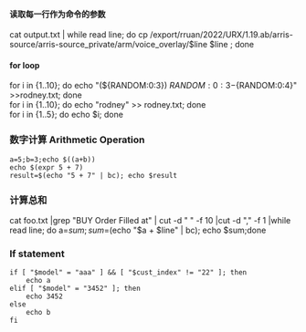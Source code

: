 
#### 读取每一行作为命令的参数
cat output.txt | while read line; do cp /export/rruan/2022/URX/1.19.ab/arris-source/arris-source_private/arm/voice_overlay/$line $line ; done   
#### for loop
for i in {1..10}; do echo "(${RANDOM:0:3}) ${RANDOM:0:3}-${RANDOM:0:4}" >>rodney.txt; done    
for i in {1..10}; do echo "rodney" >> rodney.txt; done    
for i in {1..5}; do echo $i; done    
### 数字计算 Arithmetic Operation
```
a=5;b=3;echo $((a+b))
echo $(expr 5 + 7)
result=$(echo "5 + 7" | bc); echo $result
```
### 计算总和
cat  foo.txt |grep "BUY Order Filled at" | cut -d " " -f 10 |cut -d "," -f 1 |while read line; do a=$sum; sum=$(echo "$a + $line" | bc); echo $sum;done
### If statement
```
if [ "$model" = "aaa" ] && [ "$cust_index" != "22" ]; then
    echo a
elif [ "$model" = "3452" ]; then
    echo 3452
else
    echo b
fi
```
